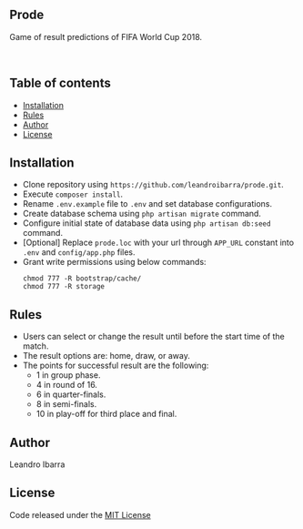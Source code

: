 ## Prode
<p>Game of result predictions of FIFA World Cup 2018.</p>
<br />

## Table of contents
- [Installation](#installation)
- [Rules](#rules)
- [Author](#author)
- [License](#license)

## Installation
- Clone repository using `https://github.com/leandroibarra/prode.git`.
- Execute `composer install`.
- Rename `.env.example` file to `.env` and set database configurations.
- Create database schema using `php artisan migrate` command.
- Configure initial state of database data using `php artisan db:seed` command.
- [Optional] Replace `prode.loc` with your url through `APP_URL` constant into `.env` and `config/app.php` files.
- Grant write permissions using below commands:
    ```
    chmod 777 -R bootstrap/cache/
    chmod 777 -R storage
    ```

## Rules
- Users can select or change the result until before the start time of the match.
- The result options are: home, draw, or away.
- The points for successful result are the following:
  - 1 in group phase.
  - 4 in round of 16.
  - 6 in quarter-finals.
  - 8 in semi-finals.
  - 10 in play-off for third place and final.

## Author
Leandro Ibarra

## License
Code released under the [MIT License](https://github.com/leandroibarra/prode/blob/master/LICENSE)
